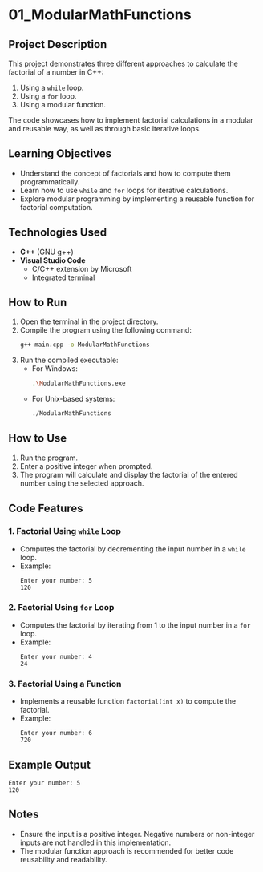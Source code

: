 # 01_ModularMathFunctions

## Project Description
This project demonstrates three different approaches to calculate the factorial of a number in C++:
1. Using a `while` loop.
2. Using a `for` loop.
3. Using a modular function.

The code showcases how to implement factorial calculations in a modular and reusable way, as well as through basic iterative loops.

## Learning Objectives
- Understand the concept of factorials and how to compute them programmatically.
- Learn how to use `while` and `for` loops for iterative calculations.
- Explore modular programming by implementing a reusable function for factorial computation.

## Technologies Used
- **C++** (GNU g++)
- **Visual Studio Code**
  - C/C++ extension by Microsoft
  - Integrated terminal

## How to Run
1. Open the terminal in the project directory.
2. Compile the program using the following command:
   ```bash
   g++ main.cpp -o ModularMathFunctions
   ```
3. Run the compiled executable:
   - For Windows:
     ```bash
     .\ModularMathFunctions.exe
     ```
   - For Unix-based systems:
     ```bash
     ./ModularMathFunctions
     ```

## How to Use
1. Run the program.
2. Enter a positive integer when prompted.
3. The program will calculate and display the factorial of the entered number using the selected approach.

## Code Features
### 1. Factorial Using `while` Loop
- Computes the factorial by decrementing the input number in a `while` loop.
- Example:
  ```
  Enter your number: 5
  120
  ```

### 2. Factorial Using `for` Loop
- Computes the factorial by iterating from 1 to the input number in a `for` loop.
- Example:
  ```
  Enter your number: 4
  24
  ```

### 3. Factorial Using a Function
- Implements a reusable function `factorial(int x)` to compute the factorial.
- Example:
  ```
  Enter your number: 6
  720
  ```

## Example Output
```
Enter your number: 5
120
```

## Notes
- Ensure the input is a positive integer. Negative numbers or non-integer inputs are not handled in this implementation.
- The modular function approach is recommended for better code reusability and readability.